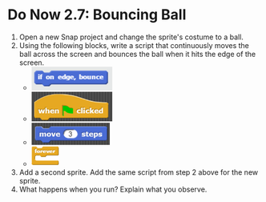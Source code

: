 # Do Now 2.7: Bouncing Ball

1. Open a new Snap project and change the sprite's costume to a ball.
2. Using the following blocks, write a script that continuously moves the ball across the screen and bounces the ball when it hits the edge of the screen.
   * ![if on edge, bounce](../../.gitbook/assets/ifedgebounce.png)
   * ![when Green Flag clicked ](../../.gitbook/assets/whenclicked.PNG)
   * ![move 3 steps](../../.gitbook/assets/move3.PNG)
   * ![forever](../../.gitbook/assets/forever.png)
3. Add a second sprite. Add the same script from step 2 above for the new sprite.
4. What happens when you run? Explain what you observe.

